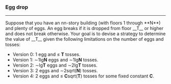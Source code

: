 ### Egg drop 
<hr>
Suppose that you have an nn-story building (with floors 1 through **N**) and plenty of eggs. An egg breaks if it is dropped from floor __T__ or higher and does not break otherwise. Your goal is to devise a strategy to determine the value of  __T__ given the following limitations on the number of eggs and tosses:

* Version 0: 1 egg and ≤ **T** tosses. 
* Version 1:  ∼1lg**N** eggs and  ∼1lg**N** tosses. 
* Version 2: ∼lg**T** eggs and  ∼2lg**T** tosses.
* Version 3: 2 eggs and  ∼2sqrt(**N**) tosses.
* Version 4: 2 eggs and  ≤ **C**sqrt(**T**) tosses for some fixed constant __C__.
